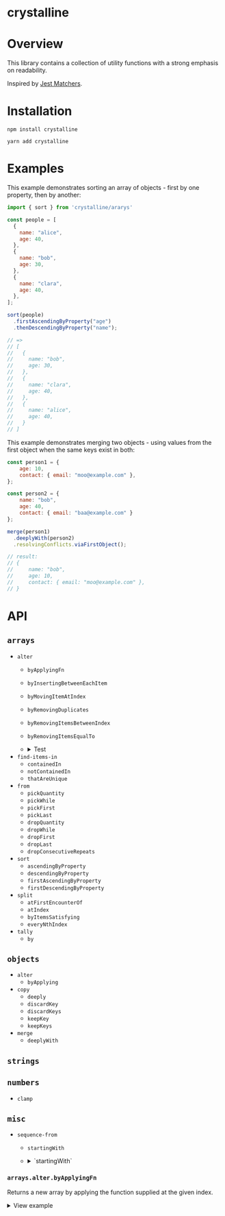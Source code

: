 # crystalline 

# Overview

This library contains a collection of utility functions with a strong emphasis on readability. 

Inspired by [Jest Matchers](https://jestjs.io/docs/en/using-matchers).

# Installation

```shell script
npm install crystalline
```

```shell script
yarn add crystalline
```

# Examples

This example demonstrates sorting an array of objects - first by one property, then by another:
```javascript
import { sort } from 'crystalline/ararys'

const people = [
  {
    name: "alice",
    age: 40,
  },
  {
    name: "bob",
    age: 30,
  },
  {
    name: "clara",
    age: 40,
  },
];

sort(people)
  .firstAscendingByProperty("age")
  .thenDescendingByProperty("name");

// => 
// [  
//   {
//     name: "bob",
//     age: 30,
//   },
//   {
//     name: "clara",
//     age: 40,
//   },
//   {
//     name: "alice",
//     age: 40,
//   }
// ]
```

This example demonstrates merging two objects - using values from the first object when the same keys exist in both:

```javascript
const person1 = {
    age: 10,
    contact: { email: "moo@example.com" },
};

const person2 = { 
    name: "bob",
    age: 40, 
    contact: { email: "baa@example.com" } 
};

merge(person1)
  .deeplyWith(person2)
  .resolvingConflicts.viaFirstObject();

// result:
// {
//     name: "bob",
//     age: 10,
//     contact: { email: "moo@example.com" },
// }
```
# API

## `arrays`
- `alter`
    - `byApplyingFn`       
    - `byInsertingBetweenEachItem`
    - `byMovingItemAtIndex`
    - `byRemovingDuplicates`
    - `byRemovingItemsBetweenIndex`
    - `byRemovingItemsEqualTo`
    - <details><summary>Test</summary>
      <p>
      
      ```javascript
      print("hello world!")
      ```
      
      </p>
      </details>
- `find-items-in`
    - `containedIn`
    - `notContainedIn`
    - `thatAreUnique`
- `from`
    - `pickQuantity`
    - `pickWhile`
    - `pickFirst`
    - `pickLast`
    - `dropQuantity`
    - `dropWhile`
    - `dropFirst`
    - `dropLast`
    - `dropConsecutiveRepeats`
- `sort`
    - `ascendingByProperty`
    - `descendingByProperty`
    - `firstAscendingByProperty`
    - `firstDescendingByProperty`
- `split`
    - `atFirstEncounterOf`
    - `atIndex`
    - `byItemsSatisfying`
    - `everyNthIndex`
- `tally`
    - `by`

## `objects`
- `alter`
    - `byApplying`
- `copy`
    - `deeply`
    - `discardKey`
    - `discardKeys`
    - `keepKey`
    - `keepKeys`
- `merge`
    - `deeplyWith`

## `strings`  
    
## `numbers`
- `clamp`
    
## `misc`
- `sequence-from`
    - `startingWith`
    - <details><summary>`startingWith`</summary>
          <p>
          
          ```javascript
          print("hello world!")
          ```
          
          </p>
          </details>
    
### `arrays.alter.byApplyingFn`

Returns a new array by applying the function supplied at the given index.

<details><summary>View example</summary>
<p>

```javascript
print("hello world!")
```

</p>
</details>